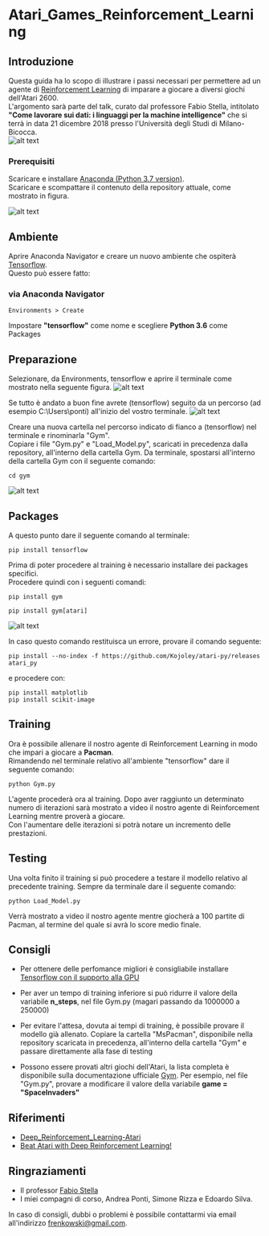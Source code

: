 # Atari_Games_Reinforcement_Learning

## Introduzione
Questa guida ha lo scopo di illustrare i passi necessari per permettere ad un agente di [Reinforcement Learning](https://it.wikipedia.org/wiki/Apprendimento_per_rinforzo) di imparare a giocare a diversi giochi dell'Atari 2600.  
L'argomento sarà parte del talk, curato dal professore Fabio Stella, intitolato **"Come lavorare sui dati: i linguaggi per la machine intelligence"** che si terrà in data 21 dicembre 2018 presso l'Università degli Studi di Milano-Bicocca.  
![alt text](https://www.frenkowski.it/wp-content/uploads/2018/12/pm.gif)



### Prerequisiti
Scaricare e installare [Anaconda (Python 3.7 version)](https://www.anaconda.com/download/).  
Scaricare e scompattare il contenuto della repository attuale, come mostrato in figura.  

![alt text](https://www.frenkowski.it/wp-content/uploads/2018/12/t2_n.jpeg)

## Ambiente 
Aprire Anaconda Navigator e creare un nuovo ambiente che ospiterà [Tensorflow](https://www.tensorflow.org/).  
Questo può essere fatto:
### via Anaconda Navigator
```
Environments > Create 
```
Impostare **"tensorflow"** come nome e scegliere **Python 3.6** come Packages
   
   
## Preparazione
Selezionare, da Environments, tensorflow e aprire il terminale come mostrato nella seguente figura. 
![alt text](https://www.frenkowski.it/wp-content/uploads/2018/12/play.png)

Se tutto è andato a buon fine avrete (tensorflow) seguito da un percorso (ad esempio C:\Users\ponti\) all'inizio del vostro terminale. 
![alt text](https://www.frenkowski.it/wp-content/uploads/2018/12/t1.jpeg)

Creare una nuova cartella nel percorso indicato di fianco a (tensorflow) nel terminale e rinominarla "Gym".           
Copiare i file "Gym.py" e "Load_Model.py", scaricati in precedenza dalla repository, all'interno della cartella Gym. 
Da terminale, spostarsi all'interno della cartella Gym con il seguente comando:
```
cd gym
```
![alt text](https://www.frenkowski.it/wp-content/uploads/2018/12/t3.jpeg)


## Packages
A questo punto dare il seguente comando al terminale:
```
pip install tensorflow
```

Prima di poter procedere al training è necessario installare dei packages specifici.                   
Procedere quindi con i seguenti comandi:
```
pip install gym
```
```
pip install gym[atari]
```
![alt text](https://www.frenkowski.it/wp-content/uploads/2018/12/t4.jpeg)

In caso questo comando restituisca un errore, provare il comando seguente: 
```
pip install --no-index -f https://github.com/Kojoley/atari-py/releases atari_py
```
e procedere con:
```
pip install matplotlib
pip install scikit-image
```


## Training
Ora è possibile allenare il nostro agente di Reinforcement Learning in modo che impari a giocare a **Pacman**.              
Rimandendo nel terminale relativo all'ambiente "tensorflow" dare il seguente comando:
```
python Gym.py
```
L'agente procederà ora al training. Dopo aver raggiunto un determinato numero di iterazioni sarà mostrato a video il nostro agente di Reinforcement Learning mentre proverà a giocare.                  
Con l'aumentare delle iterazioni si potrà notare un incremento delle prestazioni.



## Testing
Una volta finito il training si può procedere a testare il modello relativo al precedente training.
Sempre da terminale dare il seguente comando:
```
python Load_Model.py
```
Verrà mostrato a video il nostro agente mentre giocherà a 100 partite di Pacman, al termine del quale si avrà lo score medio finale.


## Consigli
* Per ottenere delle perfomance migliori è consigliabile installare [Tensorflow con il supporto alla GPU](https://www.quantinsti.com/blog/install-tensorflow-gpu)
* Per aver un tempo di training inferiore si può ridurre il valore della variabile **n_steps**, nel file Gym.py (magari passando da 1000000 a 250000)
* Per evitare l'attesa, dovuta ai tempi di training, è possibile provare il modello già allenato. Copiare la cartella "MsPacman", disponibile nella repository scaricata in precedenza, all'interno della cartella "Gym" e passare direttamente alla fase di testing   

* Possono essere provati altri giochi dell'Atari, la lista completa è disponibile sulla documentazione ufficiale [Gym](https://gym.openai.com/envs/#atari). Per esempio, nel file "Gym.py", provare a modificare il valore della variabile **game = "SpaceInvaders"**


## Riferimenti
* [Deep_Reinforcement_Learning-Atari](https://github.com/ykteh93/Deep_Reinforcement_Learning-Atari)
* [Beat Atari with Deep Reinforcement Learning!](https://becominghuman.ai/lets-build-an-atari-ai-part-0-intro-to-rl-9b2c5336e0ec)


## Ringraziamenti
* Il professor [Fabio Stella](https://www.unimib.it/fabio-antonio-stella)
* I miei compagni di corso, Andrea Ponti, Simone Rizza e Edoardo Silva. 

In caso di consigli, dubbi o problemi è possibile contattarmi via email all'indirizzo [frenkowski@gmail.com](mailto:frenkowski@gmail.com). 

